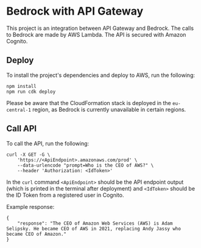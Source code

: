 # Bedrock with API Gateway

This project is an integration between API Gateway and Bedrock. The calls to Bedrock are made by AWS Lambda. The API is secured with Amazon Cognito.

## Deploy

To install the project's dependencies and deploy to AWS, run the following:

```
npm install
npm run cdk deploy 
```

Please be aware that the CloudFormation stack is deployed in the `eu-central-1` region, as Bedrock is currently unavailable in certain regions.

## Call API

To call the API, run the following:

```
curl -X GET -G \
    'https://<ApiEndpoint>.amazonaws.com/prod' \
    --data-urlencode "prompt=Who is the CEO of AWS?" \
    --header 'Authorization: <IdToken>'
```

In the `curl` command `<ApiEndpoint>` should be the API endpoint output (which is printed in the terminal after deployment) and `<IdToken>` should be the ID Token from a registered user in Cognito.

Example response: 

```
{
    "response": "The CEO of Amazon Web Services (AWS) is Adam Selipsky. He became CEO of AWS in 2021, replacing Andy Jassy who became CEO of Amazon."
}
```